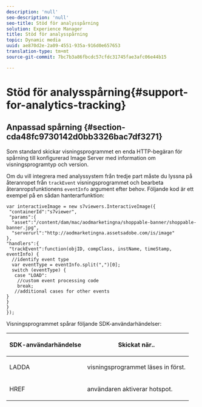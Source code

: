 ```yaml
---
description: 'null'
seo-description: 'null'
seo-title: Stöd för analysspårning
solution: Experience Manager
title: Stöd för analysspårning
topic: Dynamic media
uuid: ae870d2e-2a09-4551-935a-916d0e657653
translation-type: tm+mt
source-git-commit: 7bc7b3a86fbcdc57cfdc31745fae3afc06e44b15

---
```



# Stöd för analysspårning{#support-for-analytics-tracking}

## Anpassad spårning {#section-cda48fc9730142d0bb3326bac7df3271}

Som standard skickar visningsprogrammet en enda HTTP-begäran för spårning till konfigurerad Image Server med information om visningsprogramtyp och version.

Om du vill integrera med analyssystem från tredje part måste du lyssna på återanropet från `trackEvent` visningsprogrammet och bearbeta återanropsfunktionens `eventInfo` argument efter behov. Följande kod är ett exempel på en sådan hanterarfunktion:

```
var interactiveImage = new s7viewers.InteractiveImage({ 
 "containerId":"s7viewer", 
 "params":{ 
  "asset":"/content/dam/mac/aodmarketingna/shoppable-banner/shoppable-banner.jpg", 
  "serverurl":"http://aodmarketingna.assetsadobe.com/is/image" 
}, 
"handlers":{ 
 "trackEvent":function(objID, compClass, instName, timeStamp, eventInfo) { 
  //identify event type 
  var eventType = eventInfo.split(",")[0]; 
  switch (eventType) { 
   case "LOAD": 
    //custom event processing code 
    break; 
   //additional cases for other events 
} 
} 
} 
});
```

Visningsprogrammet spårar följande SDK-användarhändelser:

<table id="table_5D090E6614974D968E1A93B5727D859C"> 
 <thead> 
  <tr> 
   <th colname="col1" class="entry"> <p>SDK-användarhändelse </p> </th> 
   <th colname="col2" class="entry"> <p>Skickat när.. </p> </th> 
  </tr> 
 </thead>
 <tbody> 
  <tr> 
   <td colname="col1"> <p> <span class="codeph"> LADDA </span> </p> </td> 
   <td colname="col2"> <p>visningsprogrammet läses in först. </p> </td> 
  </tr> 
  <tr> 
   <td colname="col1"> <p> <span class="codeph"> HREF </span> </p> </td> 
   <td colname="col2"> <p>användaren aktiverar hotspot. </p> </td> 
  </tr> 
 </tbody> 
</table>

